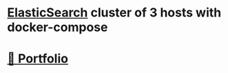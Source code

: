 # [ElasticSearch](http://elastic.co/elasticsearch) cluster of 3 hosts with docker-compose

# [📁 Portfolio](https://github.com/noud/portfolio#portfolio-repositories-index)